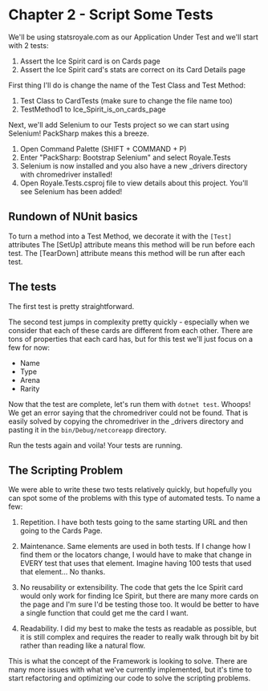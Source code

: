 # Chapter 2 - Script Some Tests
We'll be using statsroyale.com as our Application Under Test and we'll start with 2 tests:

1. Assert the Ice Spirit card is on Cards page
2. Assert the Ice Spirit card's stats are correct on its Card Details page

First thing I'll do is change the name of the Test Class and Test Method:

1. Test Class to CardTests (make sure to change the file name too)
2. TestMethod1 to Ice_Spirit_is_on_cards_page

Next, we'll add Selenium to our Tests project so we can start using Selenium! PackSharp makes this a breeze.

1. Open Command Palette (SHIFT + COMMAND + P)
2. Enter "PackSharp: Bootstrap Selenium" and select Royale.Tests
3. Selenium is now installed and you also have a new _drivers directory with chromedriver installed!
4. Open Royale.Tests.csproj file to view details about this project. You'll see Selenium has been added!

## Rundown of NUnit basics
To turn a method into a Test Method, we decorate it with the `[Test]` attributes
The [SetUp] attribute means this method will be run before each test.
The [TearDown] attribute means this method will be run after each test.

## The tests
The first test is pretty straightforward.

The second test jumps in complexity pretty quickly - especially when we consider that each of these cards are different from each other. There are tons of properties that each card has, but for this test we'll just focus on a few for now:

- Name
- Type
- Arena
- Rarity

Now that the test are complete, let's run them with `dotnet test`. Whoops! We get an error saying that the chromedriver could not be found. That is easily solved by copying the chromedriver in the _drivers directory and pasting it in the `bin/Debug/netcoreapp` directory.

Run the tests again and voila! Your tests are running.

## The Scripting Problem
We were able to write these two tests relatively quickly, but hopefully you can spot some of the problems with this type of automated tests. To name a few:

1. Repetition. I have both tests going to the same starting URL and then going to the Cards Page.

2. Maintenance. Same elements are used in both tests. If I change how I find them or the locators change, I would have to make that change in EVERY test that uses that element. Imagine having 100 tests that used that element... No thanks.

3. No reusability or extensibility. The code that gets the Ice Spirit card would only work for finding Ice Spirit, but there are many more cards on the page and I'm sure I'd be testing those too. It would be better to have a single function that could get me the card I want.

4. Readability. I did my best to make the tests as readable as possible, but it is still complex and requires the reader to really walk through bit by bit rather than reading like a natural flow.

This is what the concept of the Framework is looking to solve. There are many more issues with what we've currently implemented, but it's time to start refactoring and optimizing our code to solve the scripting problems.
